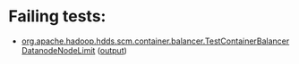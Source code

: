 # Failing tests: 

 * [org.apache.hadoop.hdds.scm.container.balancer.TestContainerBalancerDatanodeNodeLimit](hadoop-hdds/server-scm/org.apache.hadoop.hdds.scm.container.balancer.TestContainerBalancerDatanodeNodeLimit.txt) ([output](hadoop-hdds/server-scm/org.apache.hadoop.hdds.scm.container.balancer.TestContainerBalancerDatanodeNodeLimit-output.txt))
